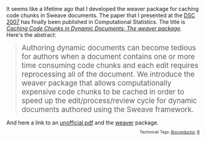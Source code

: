 It seems like a lifetime ago that I developed the weaver package for caching code chunks in Sweave documents.  The paper that I presented at the <a href="http://www.stat.auckland.ac.nz/dsc-2007/" title="It was awesome, I got to go to NZ to present a talk">DSC 2007</a> has finally been published in Computational Statistics.  The title is <em><a href="http://www.springerlink.com/content/55411257n1473414/" title="Official download at Computational Statistics">Caching Code Chunks in Dynamic Documents: The weaver package</a></em><em>.  </em>Here's the abstract:

<blockquote><span style="font-size:14pt;">Authoring dynamic documents can become tedious for authors when a document contains one or more time consuming code chunks and each edit requires reprocessing all of the document. We introduce the weaver package that allows computationally expensive code chunks to be cached in order to speed up the edit/process/review cycle for dynamic documents authored using the Sweave framework.</span><span style="font-size:14pt;">
</span></blockquote><span style="font-size:14pt;">
</span>And here a link to an <a href="http://userprimary.net/papers/weaver-paper-falcon.pdf">unofficial pdf</a> and the <a href="http://www.bioconductor.org/packages/release/bioc/html/weaver.html">weaver</a> package.
<!-- technorati tags start --><p style="text-align:right;font-size:10px;">Technorati Tags: <a href="http://www.technorati.com/tag/Bioconductor" rel="tag">Bioconductor</a>, <a href="http://www.technorati.com/tag/R" rel="tag">R</a></p><!-- technorati tags end -->
